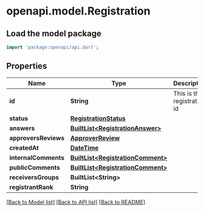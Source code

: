 # openapi.model.Registration

## Load the model package
```dart
import 'package:openapi/api.dart';
```

## Properties
Name | Type | Description | Notes
------------ | ------------- | ------------- | -------------
**id** | **String** | This is the registration id | 
**status** | [**RegistrationStatus**](RegistrationStatus.md) |  | 
**answers** | [**BuiltList&lt;RegistrationAnswer&gt;**](RegistrationAnswer.md) |  | 
**approversReviews** | [**ApproverReview**](ApproverReview.md) |  | [optional] 
**createdAt** | [**DateTime**](DateTime.md) |  | 
**internalComments** | [**BuiltList&lt;RegistrationComment&gt;**](RegistrationComment.md) |  | [optional] 
**publicComments** | [**BuiltList&lt;RegistrationComment&gt;**](RegistrationComment.md) |  | [optional] 
**receiversGroups** | **BuiltList&lt;String&gt;** |  | [optional] 
**registrantRank** | **String** |  | 

[[Back to Model list]](../README.md#documentation-for-models) [[Back to API list]](../README.md#documentation-for-api-endpoints) [[Back to README]](../README.md)


